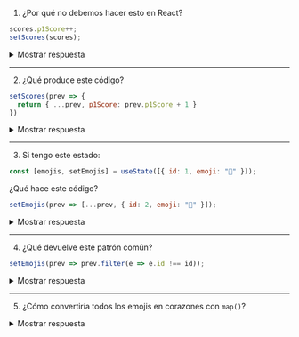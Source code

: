 1. ¿Por qué no debemos hacer esto en React?

```jsx
scores.p1Score++;
setScores(scores);
```
<details>
<summary>Mostrar respuesta</summary>

Porque **estamos mutando directamente** el objeto del estado.  
React no detectará el cambio ya que la referencia de `scores` sigue siendo la misma.  
Siempre debemos crear un nuevo objeto o array.
</details>

---

2. ¿Qué produce este código?

```jsx
setScores(prev => {
  return { ...prev, p1Score: prev.p1Score + 1 }
})
```
<details>
<summary>Mostrar respuesta</summary>

Un **nuevo objeto** con todas las propiedades de `prev`, pero con `p1Score` incrementado en 1.  
El operador spread (`...`) copia las propiedades y luego sobrescribimos la que queremos actualizar.
</details>

---

3. Si tengo este estado:

```jsx
const [emojis, setEmojis] = useState([{ id: 1, emoji: "😬" }]);
```

¿Qué hace este código?

```jsx
setEmojis(prev => [...prev, { id: 2, emoji: "🤪" }]);
```
<details>
<summary>Mostrar respuesta</summary>

Crea un **nuevo array** copiando todos los elementos anteriores y añadiendo un nuevo objeto `{ id: 2, emoji: "🤪" }` al final.  
Nunca modifica el array original.
</details>

---

4. ¿Qué devuelve este patrón común?

```jsx
setEmojis(prev => prev.filter(e => e.id !== id));
```
<details>
<summary>Mostrar respuesta</summary>

Un nuevo array con **todos los elementos excepto** aquel cuyo `id` coincide con el valor recibido.  
Es el patrón estándar para **eliminar** elementos de un array en React.
</details>

---

5. ¿Cómo convertiría todos los emojis en corazones con `map()`?

<details>
<summary>Mostrar respuesta</summary>

```jsx
setEmojis(prev =>
  prev.map(e => {
    return { ...e, emoji: "❤️" }
  })
)
```
Recorremos el array y devolvemos **nuevos objetos** para cada elemento, sobrescribiendo la propiedad `emoji`.
</details>
